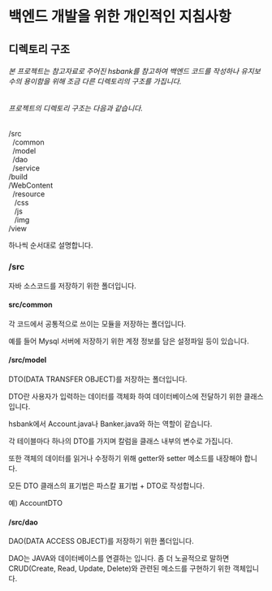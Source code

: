 # 백엔드 개발을 위한 개인적인 지침사항

## 디렉토리 구조

###### 본 프로젝트는 참고자료로 주어진 hsbank를 참고하여 백엔드 코드를 작성하나 유지보수의 용이함을 위해 조금 다른 디렉토리의 구조를 가집니다.

###### 프로젝트의 디렉토리 구조는 다음과 같습니다.

/src   
&nbsp;  /common   
&nbsp;  /model   
&nbsp;  /dao    
&nbsp;  /service    
/build   
/WebContent   
&nbsp;  /resource   
&nbsp;&nbsp;    /css   
&nbsp;&nbsp;    /js   
&nbsp;&nbsp;    /img   
    /view   
    
    
    
하나씩 순서대로 설명합니다.

### /src

자바 소스코드를 저장하기 위한 폴더입니다.

#### src/common

각 코드에서 공통적으로 쓰이는 모듈을 저장하는 폴더입니다.

예를 들어 Mysql 서버에 저장하기 위한 계정 정보를 담은 설정파일 등이 있습니다.

#### /src/model

DTO(DATA TRANSFER OBJECT)를 저장하는 폴더입니다.

DTO란 사용자가 입력하는 데이터를 객체화 하여 데이터베이스에 전달하기 위한 클래스입니다.

hsbank에서 Account.java나 Banker.java와 하는 역할이 같습니다.

각 테이블마다 하나의 DTO를 가지며 칼럼을 클래스 내부의 변수로 가집니다.

또한 객체의 데이터를 읽거나 수정하기 위해 getter와 setter 메소드를 내장해야 합니다.

모든 DTO 클래스의 표기법은 파스칼 표기법 + DTO로 작성합니다.

예) AccountDTO 

#### /src/dao

DAO(DATA ACCESS OBJECT)를 저장하기 위한 폴더입니다.

DAO는 JAVA와 데이터베이스를 연결하는 입니다. 좀 더 노골적으로 말하면 CRUD(Create, Read, Update, Delete)와 관련된 메소드를 구현하기 위한 객체입니다.






